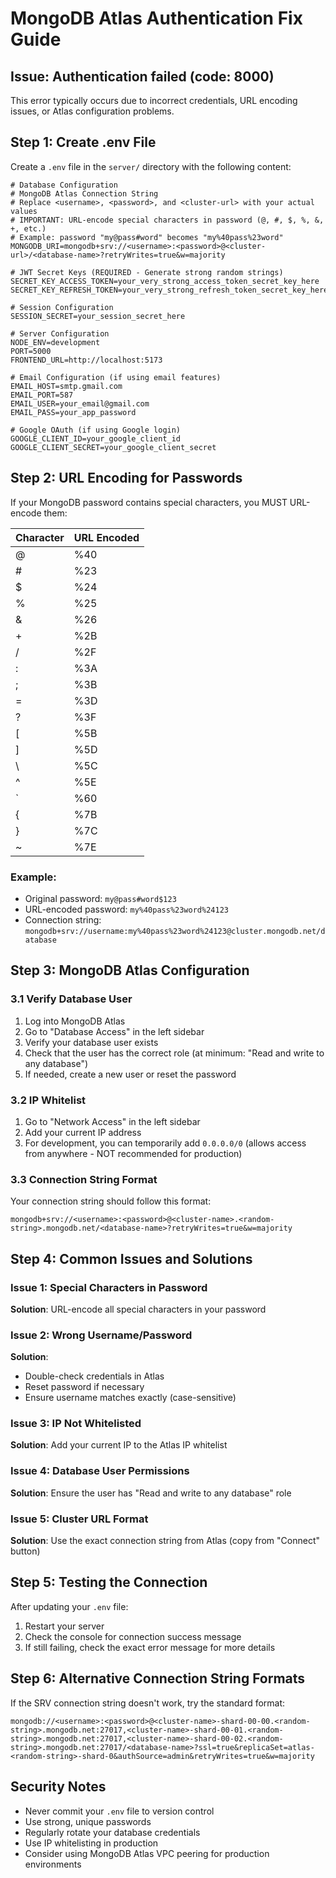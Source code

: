 # MongoDB Atlas Authentication Fix Guide

## Issue: Authentication failed (code: 8000)

This error typically occurs due to incorrect credentials, URL encoding issues, or Atlas configuration problems.

## Step 1: Create .env File

Create a `.env` file in the `server/` directory with the following content:

```env
# Database Configuration
# MongoDB Atlas Connection String
# Replace <username>, <password>, and <cluster-url> with your actual values
# IMPORTANT: URL-encode special characters in password (@, #, $, %, &, +, etc.)
# Example: password "my@pass#word" becomes "my%40pass%23word"
MONGODB_URI=mongodb+srv://<username>:<password>@<cluster-url>/<database-name>?retryWrites=true&w=majority

# JWT Secret Keys (REQUIRED - Generate strong random strings)
SECRET_KEY_ACCESS_TOKEN=your_very_strong_access_token_secret_key_here
SECRET_KEY_REFRESH_TOKEN=your_very_strong_refresh_token_secret_key_here

# Session Configuration
SESSION_SECRET=your_session_secret_here

# Server Configuration
NODE_ENV=development
PORT=5000
FRONTEND_URL=http://localhost:5173

# Email Configuration (if using email features)
EMAIL_HOST=smtp.gmail.com
EMAIL_PORT=587
EMAIL_USER=your_email@gmail.com
EMAIL_PASS=your_app_password

# Google OAuth (if using Google login)
GOOGLE_CLIENT_ID=your_google_client_id
GOOGLE_CLIENT_SECRET=your_google_client_secret
```

## Step 2: URL Encoding for Passwords

If your MongoDB password contains special characters, you MUST URL-encode them:

| Character | URL Encoded |
| --------- | ----------- |
| @         | %40         |
| #         | %23         |
| $         | %24         |
| %         | %25         |
| &         | %26         |
| +         | %2B         |
| /         | %2F         |
| :         | %3A         |
| ;         | %3B         |
| =         | %3D         |
| ?         | %3F         |
| [         | %5B         |
| ]         | %5D         |
| \         | %5C         |
| ^         | %5E         |
| `         | %60         |
| {         | %7B         |
| }         | %7C         |
| ~         | %7E         |

### Example:

- Original password: `my@pass#word$123`
- URL-encoded password: `my%40pass%23word%24123`
- Connection string: `mongodb+srv://username:my%40pass%23word%24123@cluster.mongodb.net/database`

## Step 3: MongoDB Atlas Configuration

### 3.1 Verify Database User

1. Log into MongoDB Atlas
2. Go to "Database Access" in the left sidebar
3. Verify your database user exists
4. Check that the user has the correct role (at minimum: "Read and write to any database")
5. If needed, create a new user or reset the password

### 3.2 IP Whitelist

1. Go to "Network Access" in the left sidebar
2. Add your current IP address
3. For development, you can temporarily add `0.0.0.0/0` (allows access from anywhere - NOT recommended for production)

### 3.3 Connection String Format

Your connection string should follow this format:

```
mongodb+srv://<username>:<password>@<cluster-name>.<random-string>.mongodb.net/<database-name>?retryWrites=true&w=majority
```

## Step 4: Common Issues and Solutions

### Issue 1: Special Characters in Password

**Solution**: URL-encode all special characters in your password

### Issue 2: Wrong Username/Password

**Solution**:

- Double-check credentials in Atlas
- Reset password if necessary
- Ensure username matches exactly (case-sensitive)

### Issue 3: IP Not Whitelisted

**Solution**: Add your current IP to the Atlas IP whitelist

### Issue 4: Database User Permissions

**Solution**: Ensure the user has "Read and write to any database" role

### Issue 5: Cluster URL Format

**Solution**: Use the exact connection string from Atlas (copy from "Connect" button)

## Step 5: Testing the Connection

After updating your `.env` file:

1. Restart your server
2. Check the console for connection success message
3. If still failing, check the exact error message for more details

## Step 6: Alternative Connection String Formats

If the SRV connection string doesn't work, try the standard format:

```
mongodb://<username>:<password>@<cluster-name>-shard-00-00.<random-string>.mongodb.net:27017,<cluster-name>-shard-00-01.<random-string>.mongodb.net:27017,<cluster-name>-shard-00-02.<random-string>.mongodb.net:27017/<database-name>?ssl=true&replicaSet=atlas-<random-string>-shard-0&authSource=admin&retryWrites=true&w=majority
```

## Security Notes

- Never commit your `.env` file to version control
- Use strong, unique passwords
- Regularly rotate your database credentials
- Use IP whitelisting in production
- Consider using MongoDB Atlas VPC peering for production environments

